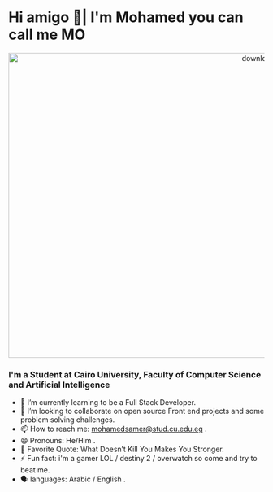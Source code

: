 # Hi amigo 👋| I'm Mohamed you can call me MO

<p align="center">
 <img alt=" downloading..." src="https://i.pinimg.com/originals/18/a4/94/18a4949fc9c8067172d3b96e302e7097.gif" width="1000" height="600" />
<p/>


### I'm a Student at Cairo University, Faculty of Computer Science and Artificial Intelligence

- 🌱 I’m currently learning to be a Full Stack Developer.
- 👯 I’m looking to collaborate on open source Front end projects and some problem solving challenges.
- 📫 How to reach me: mohamedsamer@stud.cu.edu.eg .
- 😄 Pronouns: He/Him .
- 🔖 Favorite Quote: What Doesn’t Kill You Makes You Stronger.
- ⚡ Fun fact: i'm a gamer LOL / destiny 2 / overwatch so come and try to beat me.
- 🗣️ languages: Arabic / English .

